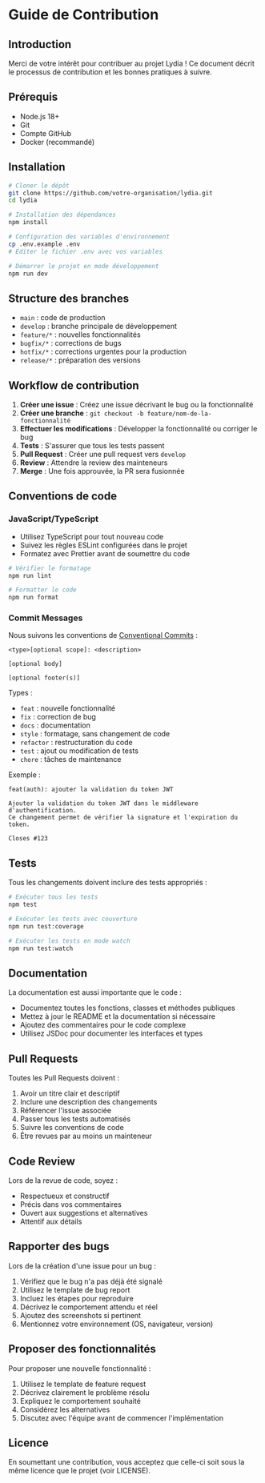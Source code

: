 # Guide de Contribution

## Introduction

Merci de votre intérêt pour contribuer au projet Lydia ! Ce document décrit le processus de contribution et les bonnes pratiques à suivre.

## Prérequis

- Node.js 18+
- Git
- Compte GitHub
- Docker (recommandé)

## Installation

```bash
# Cloner le dépôt
git clone https://github.com/votre-organisation/lydia.git
cd lydia

# Installation des dépendances
npm install

# Configuration des variables d'environnement
cp .env.example .env
# Éditer le fichier .env avec vos variables

# Démarrer le projet en mode développement
npm run dev
```

## Structure des branches

- `main` : code de production
- `develop` : branche principale de développement
- `feature/*` : nouvelles fonctionnalités
- `bugfix/*` : corrections de bugs
- `hotfix/*` : corrections urgentes pour la production
- `release/*` : préparation des versions

## Workflow de contribution

1. **Créer une issue** : Créez une issue décrivant le bug ou la fonctionnalité
2. **Créer une branche** : `git checkout -b feature/nom-de-la-fonctionnalité`
3. **Effectuer les modifications** : Développer la fonctionnalité ou corriger le bug
4. **Tests** : S'assurer que tous les tests passent
5. **Pull Request** : Créer une pull request vers `develop`
6. **Review** : Attendre la review des mainteneurs
7. **Merge** : Une fois approuvée, la PR sera fusionnée

## Conventions de code

### JavaScript/TypeScript

- Utilisez TypeScript pour tout nouveau code
- Suivez les règles ESLint configurées dans le projet
- Formatez avec Prettier avant de soumettre du code

```bash
# Vérifier le formatage
npm run lint

# Formatter le code
npm run format
```

### Commit Messages

Nous suivons les conventions de [Conventional Commits](https://www.conventionalcommits.org/) :

```
<type>[optional scope]: <description>

[optional body]

[optional footer(s)]
```

Types :
- `feat` : nouvelle fonctionnalité
- `fix` : correction de bug
- `docs` : documentation
- `style` : formatage, sans changement de code
- `refactor` : restructuration du code
- `test` : ajout ou modification de tests
- `chore` : tâches de maintenance

Exemple :
```
feat(auth): ajouter la validation du token JWT

Ajouter la validation du token JWT dans le middleware d'authentification.
Ce changement permet de vérifier la signature et l'expiration du token.

Closes #123
```

## Tests

Tous les changements doivent inclure des tests appropriés :

```bash
# Exécuter tous les tests
npm test

# Exécuter les tests avec couverture
npm run test:coverage

# Exécuter les tests en mode watch
npm run test:watch
```

## Documentation

La documentation est aussi importante que le code :

- Documentez toutes les fonctions, classes et méthodes publiques
- Mettez à jour le README et la documentation si nécessaire
- Ajoutez des commentaires pour le code complexe
- Utilisez JSDoc pour documenter les interfaces et types

## Pull Requests

Toutes les Pull Requests doivent :

1. Avoir un titre clair et descriptif
2. Inclure une description des changements
3. Référencer l'issue associée
4. Passer tous les tests automatisés
5. Suivre les conventions de code
6. Être revues par au moins un mainteneur

## Code Review

Lors de la revue de code, soyez :

- Respectueux et constructif
- Précis dans vos commentaires
- Ouvert aux suggestions et alternatives
- Attentif aux détails

## Rapporter des bugs

Lors de la création d'une issue pour un bug :

1. Vérifiez que le bug n'a pas déjà été signalé
2. Utilisez le template de bug report
3. Incluez les étapes pour reproduire
4. Décrivez le comportement attendu et réel
5. Ajoutez des screenshots si pertinent
6. Mentionnez votre environnement (OS, navigateur, version)

## Proposer des fonctionnalités

Pour proposer une nouvelle fonctionnalité :

1. Utilisez le template de feature request
2. Décrivez clairement le problème résolu
3. Expliquez le comportement souhaité
4. Considérez les alternatives
5. Discutez avec l'équipe avant de commencer l'implémentation

## Licence

En soumettant une contribution, vous acceptez que celle-ci soit sous la même licence que le projet (voir LICENSE). 